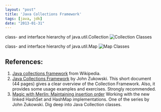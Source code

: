 ```yaml
---
layout: "post"
title: 'Java Collections Framework'
tags: [java, jdk]
date: "2013-01-31"
---
```


class- and interface hierarchy of java.util.Collection
<img src="http://upload.wikimedia.org/wikipedia/commons/4/41/Collection_Classes.jpg" alt="Collection Classes" />

class- and interface hierarchy of java.util.Map
<img src="http://upload.wikimedia.org/wikipedia/commons/1/1c/Map_Classes.jpg" alt="Map Classes" />

## References:

1. [Java collections framework](http://en.wikipedia.org/wiki/Java_Collections) from Wikipedia.
2. [Java Collections Framework](http://www.digilife.be/quickreferences/PT/Java%20Collections%20Framework.pdf) by John Zukowski. This short document (44 pages) gives a clear overview of the Collection Framework. Also, it provides some usage examples and exercises. Strongly recommended.
3. [Magic with Merlin: Maintaining insertion order](http://www.ibm.com/developerworks/java/library/j-mer0821/index.html) Working with the new linked HashSet and HashMap implementations. One of the series by John Zukowski. Dig deep into Java Collection classes.